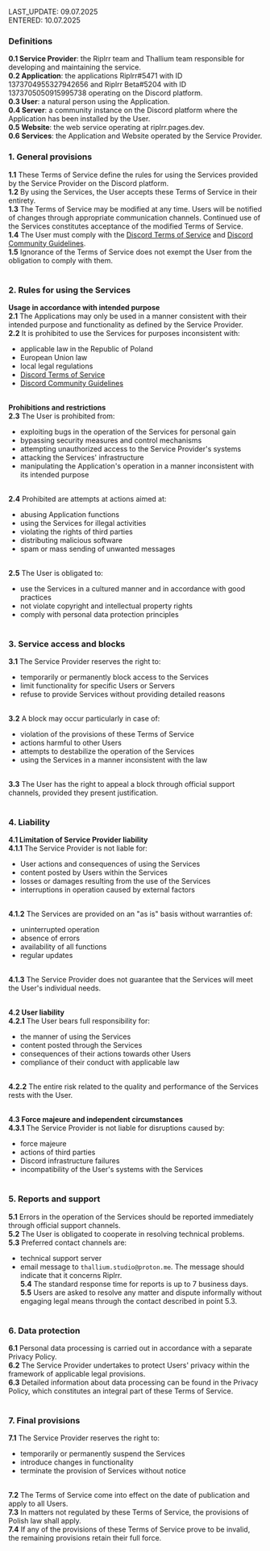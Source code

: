 LAST_UPDATE: 09.07.2025  
ENTERED: 10.07.2025 

### Definitions<br>
**0.1 Service Provider**:  the Riplrr team and Thallium team responsible for developing and maintaining the service.<br>
**0.2 Application**: the applications Riplrr#5471 with ID 1373704955327942656 and Riplrr Beta#5204 with ID 1373705050915995738 operating on the Discord platform.<br>
**0.3 User**: a natural person using the Application.<br>
**0.4 Server**: a community instance on the Discord platform where the Application has been installed by the User.<br>
**0.5 Website**: the web service operating at riplrr.pages.dev.<br>
**0.6 Services**: the Application and Website operated by the Service Provider.<br>

### 1. General provisions<br>
**1.1** These Terms of Service define the rules for using the Services provided by the Service Provider on the Discord platform.<br>
**1.2** By using the Services, the User accepts these Terms of Service in their entirety.<br>
**1.3** The Terms of Service may be modified at any time. Users will be notified of changes through appropriate communication channels. Continued use of the Services constitutes acceptance of the modified Terms of Service.<br>
**1.4** The User must comply with the [Discord Terms of Service](https://discord.com/terms) and [Discord Community Guidelines](https://discord.com/guidelines).<br>
**1.5** Ignorance of the Terms of Service does not exempt the User from the obligation to comply with them.<br><br>

### 2. Rules for using the Services<br>
**Usage in accordance with intended purpose**<br>
**2.1** The Applications may only be used in a manner consistent with their intended purpose and functionality as defined by the Service Provider.<br>
**2.2** It is prohibited to use the Services for purposes inconsistent with:<br>
- applicable law in the Republic of Poland<br>
- European Union law<br>
- local legal regulations<br>
- [Discord Terms of Service](https://discord.com/terms)<br>
- [Discord Community Guidelines](https://discord.com/guidelines)<br><br>

**Prohibitions and restrictions**<br>
**2.3** The User is prohibited from:<br>
- exploiting bugs in the operation of the Services for personal gain<br>
- bypassing security measures and control mechanisms<br>
- attempting unauthorized access to the Service Provider's systems<br>
- attacking the Services' infrastructure<br>
- manipulating the Application's operation in a manner inconsistent with its intended purpose<br><br>

**2.4** Prohibited are attempts at actions aimed at:<br>
- abusing Application functions<br>
- using the Services for illegal activities<br>
- violating the rights of third parties<br>
- distributing malicious software<br>
- spam or mass sending of unwanted messages<br><br>

**2.5** The User is obligated to:<br>
- use the Services in a cultured manner and in accordance with good practices<br>
- not violate copyright and intellectual property rights<br>
- comply with personal data protection principles<br><br>

### 3. Service access and blocks<br>
**3.1** The Service Provider reserves the right to:<br>
- temporarily or permanently block access to the Services<br>
- limit functionality for specific Users or Servers<br>
- refuse to provide Services without providing detailed reasons<br><br>

**3.2** A block may occur particularly in case of:<br>
- violation of the provisions of these Terms of Service<br>
- actions harmful to other Users<br>
- attempts to destabilize the operation of the Services<br>
- using the Services in a manner inconsistent with the law<br><br>

**3.3** The User has the right to appeal a block through official support channels, provided they present justification.<br><br>

### 4. Liability<br>
**4.1 Limitation of Service Provider liability**<br>
**4.1.1** The Service Provider is not liable for:<br>
- User actions and consequences of using the Services<br>
- content posted by Users within the Services<br>
- losses or damages resulting from the use of the Services<br>
- interruptions in operation caused by external factors<br><br>

**4.1.2** The Services are provided on an "as is" basis without warranties of:<br>
- uninterrupted operation<br>
- absence of errors<br>
- availability of all functions<br>
- regular updates<br><br>

**4.1.3** The Service Provider does not guarantee that the Services will meet the User's individual needs.<br><br>

**4.2 User liability**<br>
**4.2.1** The User bears full responsibility for:<br>
- the manner of using the Services<br>
- content posted through the Services<br>
- consequences of their actions towards other Users<br>
- compliance of their conduct with applicable law<br><br>

**4.2.2** The entire risk related to the quality and performance of the Services rests with the User.<br><br>

**4.3 Force majeure and independent circumstances**<br>
**4.3.1** The Service Provider is not liable for disruptions caused by:<br>
- force majeure<br>
- actions of third parties<br>
- Discord infrastructure failures<br>
- incompatibility of the User's systems with the Services<br><br>

### 5. Reports and support<br>
**5.1** Errors in the operation of the Services should be reported immediately through official support channels.<br>
**5.2** The User is obligated to cooperate in resolving technical problems.<br>
**5.3** Preferred contact channels are:<br>
- technical support server<br>
- email message to `thallium.studio@proton.me`. The message should indicate that it concerns Riplrr.<br>
**5.4** The standard response time for reports is up to 7 business days.<br>
**5.5** Users are asked to resolve any matter and dispute informally without engaging legal means through the contact described in point 5.3.<br><br>

### 6. Data protection<br>
**6.1** Personal data processing is carried out in accordance with a separate Privacy Policy.<br>
**6.2** The Service Provider undertakes to protect Users' privacy within the framework of applicable legal provisions.<br>
**6.3** Detailed information about data processing can be found in the Privacy Policy, which constitutes an integral part of these Terms of Service.<br><br>

### 7. Final provisions<br>
**7.1** The Service Provider reserves the right to:<br>
- temporarily or permanently suspend the Services<br>
- introduce changes in functionality<br>
- terminate the provision of Services without notice<br><br>

**7.2** The Terms of Service come into effect on the date of publication and apply to all Users.<br>
**7.3** In matters not regulated by these Terms of Service, the provisions of Polish law shall apply.<br>
**7.4** If any of the provisions of these Terms of Service prove to be invalid, the remaining provisions retain their full force.<br>
